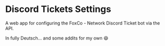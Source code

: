 # Discord Tickets Settings

A web app for configuring the FoxCo - Network Discord Ticket bot via the API.

In fully Deutsch... and some addits for my own 😄
